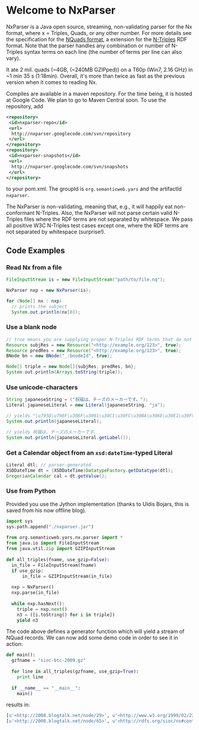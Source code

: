 # Welcome to NxParser #

NxParser is a Java open source, streaming, non-validating parser for the Nx format, where x = Triples, Quads, or any other number. For more details see the specification for the [NQuads format](http://sw.deri.org/2008/07/n-quads/), a extension for the [N-Triples](http://www.w3.org/TR/rdf-testcases/#ntriples) RDF format. Note that the parser handles any combination or number of N-Triples syntax terms on each line (the number of terms per line can also vary).

It ate 2 mil. quads (~4GB, (~240MB GZIPped)) on a T60p (Win7, 2.16 GHz)  in ~1 min 35 s (1:18min). Overall, it's more than twice as fast as the previous version when it comes to reading Nx.

Compiles are available in a maven repository. For the time being, it is hosted at Google Code. We plan to go to Maven Central soon. To use the repository, add
```xml
<repository>
 <id>nxparser-repo</id>
 <url>
  http://nxparser.googlecode.com/svn/repository
 </url>
</repository>
<repository>
 <id>nxparser-snapshots</id>
 <url>
  http://nxparser.googlecode.com/svn/snapshots
 </url>
</repository>
```
to your pom.xml. The groupId is `org.semanticweb.yars` and the artifactId `nxparser`.

The NxParser is non-validating, meaning that, e.g., it will happily eat non-conformant N-Triples. Also, the NxParser will not parse certain valid N-Triples files where the RDF terms are not separated by whitespace. We pass all positive W3C N-Triples test cases except one, where the RDF terms are not separated by whitespace (surprise!).

## Code Examples ##
### Read Nx from a file ###
```java
FileInputStream is = new FileInputStream("path/to/file.nq");

NxParser nxp = new NxParser(is);

for (Node[] nx : nxp)
  // prints the subject
  System.out.println(nx[0]);
```

### Use a blank node ###
```java
// true means you are supplying proper N-Triples RDF terms that do not need to be processed
Resource subjRes = new Resource("<http://example.org/123>", true);
Resource predRes = new Resource("<http://example.org/123>", true);
BNode bn = new BNode("_:bnodeId", true);

Node[] triple = new Node[]{subjRes, predRes, bn};
System.out.println(Arrays.toString(triple));
```

### Use unicode-characters ###
```java
String japaneseString = ("祝福は、チーズのメーカーです。");
Literal japaneseLiteral = new Literal(japaneseString, "ja");

// yields "\u795D\u798F\u306F\u3001\u30C1\u30FC\u30BA\u306E\u30E1\u30FC\u30AB\u30FC\u3067\u3059\u3002"@ja
System.out.println(japaneseLiteral);

// yields 祝福は、チーズのメーカーです。
System.out.println(japaneseLiteral.getLabel());
```

### Get a Calendar object from an `xsd:dateTime`-typed Literal
```java
Literal dtl; // parser-generated
XSDDateTime dt = (XSDDateTime)DatatypeFactory.getDatatype(dtl); 
GregorianCalendar cal = dt.getValue();
```

### Use from Python ###
Provided you use the Jython implementation (thanks to Uldis Bojars, this is saved from his now offline blog).

```python
import sys
sys.path.append("./nxparser.jar")
	 
from org.semanticweb.yars.nx.parser import *
from java.io import FileInputStream
from java.util.zip import GZIPInputStream
	 
def all_triples(fname, use_gzip=False):
  in_file = FileInputStream(fname)
  if use_gzip:
      in_file = GZIPInputStream(in_file)
	 
  nxp = NxParser()
  nxp.parse(in_file)
	 
  while nxp.hasNext():
    triple = nxp.next()
    n3 = ([i.toString() for i in triple])
    yield n3
```
The code above defines a generator function which will yield a stream of NQuad records. We can now add some demo code in order to see it in action:
```python
def main():
  gzfname = "sioc-btc-2009.gz"
 
  for line in all_triples(gzfname, use_gzip=True):
    print line
	 
  if __name__ == "__main__":
    main()
```
results in:
```python
[u'<http://2008.blogtalk.net/node/29>', u'<http://www.w3.org/1999/02/22-rdf-syntax-ns#type>', u'<http://rdfs.org/sioc/ns#Post>', u'<http://2008.blogtalk.net/sioc/node/29>']
[u'<http://2008.blogtalk.net/node/65>', u'<http://rdfs.org/sioc/ns#content>', u'"We\'ve created a map showing the main places of interest (event locations, restaurants, pubs, shopping locations and tourist sights) during BlogTalk 2008.  The conference venue is shown on the left-hand side of the map.  We will also have a hardcopy for all attendees. View Larger Map"', u'<http://2008.blogtalk.net/sioc/node/65>']
```
	
